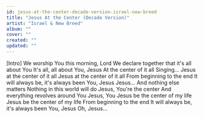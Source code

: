 ```yaml
---
id: jesus-at-the-center-decade-version-israel-new-breed
title: "Jesus At the Center (Decade Version)"
artist: "Israel & New Breed"
album: ""
cover: ""
created: ""
updated: ""
---
```


[Intro]
We worship You this morning, Lord
We declare together that it's all about You
It's all, all about You, Jesus
At the center of it all
Singing...
Jesus at the center of it all
Jesus at the center of it all
From beginning to the end
It will always be, it's always been You, Jesus
Jesus...
And nothing else matters
Nothing in this world will do
Jesus, You're the center
And everything revolves around You
Jesus, You
Jesus be the center of my life
Jesus be the center of my life
From beginning to the end
It will always be, it's always been You, Jesus
Oh, Jesus...